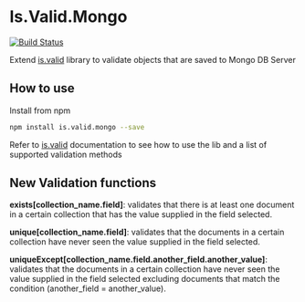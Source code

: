 # Is.Valid.Mongo

[![Build Status](https://travis-ci.org/bahaagalal/is.valid.mongo.png?branch=master)](https://travis-ci.org/bahaagalal/is.valid.mongo)

Extend [is.valid](https://github.com/bahaagalal/is.valid) library to validate objects that are saved to Mongo DB Server

## How to use

Install from npm

```bash
npm install is.valid.mongo --save
```
Refer to [is.valid](https://github.com/bahaagalal/is.valid) documentation to see how to use the lib and a list of supported validation methods

## New Validation functions

**exists[collection_name.field]**: validates that there is at least one document in a certain collection that has the value supplied in the field selected.

**unique[collection_name.field]**: validates that the documents in a certain collection have never seen the value supplied in the field selected.

**uniqueExcept[collection_name.field.another_field.another_value]**: validates that the documents in a certain collection have never seen the value supplied in the field selected excluding documents that match the condition (another_field = another_value).
